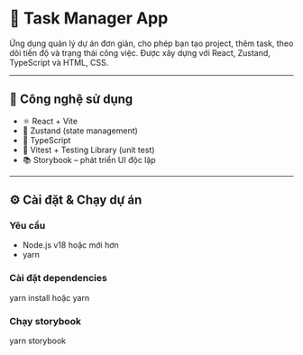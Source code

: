# 🧩 Task Manager App

Ứng dụng quản lý dự án đơn giản, cho phép bạn tạo project, thêm task, theo dõi tiến độ và trạng thái công việc. Được xây dựng với React, Zustand, TypeScript và HTML, CSS.

---

## 🚀 Công nghệ sử dụng

- ⚛️ React + Vite
- 🔋 Zustand (state management)
- 🧠 TypeScript
- 🧪 Vitest + Testing Library (unit test)
- 📚 Storybook – phát triển UI độc lập
---

## ⚙️ Cài đặt & Chạy dự án

### Yêu cầu
- Node.js v18 hoặc mới hơn
- yarn

### Cài đặt dependencies
yarn install hoặc yarn

### Chạy storybook
yarn storybook
